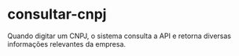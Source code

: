 # consultar-cnpj
Quando digitar um CNPJ, o sistema consulta a API e retorna diversas informações relevantes da empresa.
